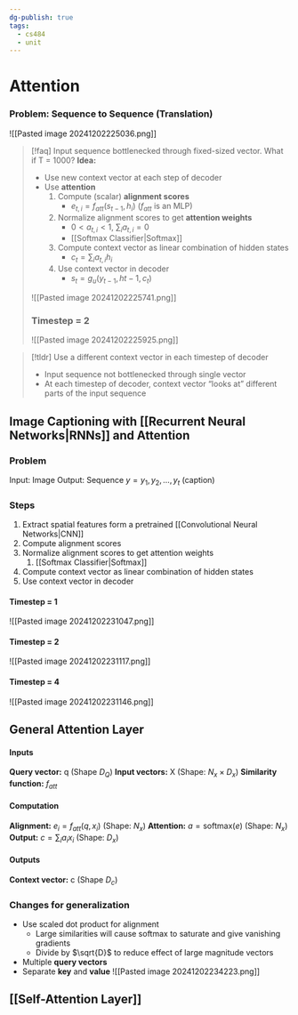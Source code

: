 ```yaml
---
dg-publish: true
tags:
  - cs484
  - unit
---
```

# Attention
### Problem: Sequence to Sequence (Translation)
![[Pasted image 20241202225036.png]]
> [!faq] Input sequence bottlenecked through fixed-sized vector. What if T = 1000?
> **Idea:**
> * Use new context vector at each step of decoder
> * Use **attention**
> 	1. Compute (scalar) **alignment scores**
> 		* $e_{t,i} = f_{att}(s_{t-1}, h_i)$ ($f_{att}$ is an MLP)
> 	2. Normalize alignment scores to get **attention weights**
> 		* $0<a_{t,i}<1$, $\sum_i a_{t,i} = 0$
> 		* [[Softmax Classifier|Softmax]]
> 	1. Compute context vector as linear combination of hidden states
> 		* $c_t = \sum_i a_{t,i}h_i$
> 	2. Use context vector in decoder
> 		* $s_t = g_u(y_{t-1}, h{t-1}, c_t)$
> 
> ![[Pasted image 20241202225741.png]]
> ### Timestep = 2
> ![[Pasted image 20241202225925.png]]

> [!tldr] Use a different context vector in each timestep of decoder
> * Input sequence not bottlenecked through single vector
> * At each timestep of decoder, context vector “looks at” different parts of the input sequence

## Image Captioning with [[Recurrent Neural Networks|RNNs]] and Attention
### Problem
Input: Image
Output: Sequence $y = y_1, y_2, …, y_t$ (caption)

### Steps
1. Extract spatial features form a pretrained [[Convolutional Neural Networks|CNN]]
2. Compute alignment scores
3. Normalize alignment scores to get attention weights
	1.  [[Softmax Classifier|Softmax]]
4. Compute context vector as linear combination of hidden states
5. Use context vector in decoder
#### Timestep = 1
![[Pasted image 20241202231047.png]]
#### Timestep = 2
![[Pasted image 20241202231117.png]]
#### Timestep = 4
![[Pasted image 20241202231146.png]]


## General Attention Layer
#### Inputs
**Query vector:** q (Shape $D_Q$)
**Input vectors:** X (Shape: $N_x \times D_x$)
**Similarity function:** $f_{att}$
#### Computation
**Alignment:** $e_i = f_{att}(q,x_i)$ (Shape: $N_x$)
**Attention:** $a= \text{softmax}(e)$ (Shape: $N_x$)
**Output:** $c = \sum_ia_ix_i$ (Shape: $D_x$)
#### Outputs
**Context vector:** c (Shape $D_c$)
### Changes for generalization
* Use scaled dot product for alignment
	* Large similarities will cause softmax to saturate and give vanishing gradients
	* Divide by $\sqrt{D}$ to reduce effect of large magnitude vectors
* Multiple **query vectors**
* Separate **key** and **value**
![[Pasted image 20241202234223.png]]

## [[Self-Attention Layer]]

